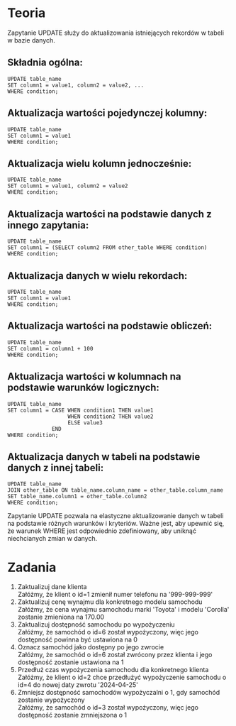 # Teoria
Zapytanie UPDATE służy do aktualizowania istniejących rekordów w tabeli w bazie danych.

## Składnia ogólna:
```
UPDATE table_name
SET column1 = value1, column2 = value2, ...
WHERE condition;
```
## Aktualizacja wartości pojedynczej kolumny:
```
UPDATE table_name
SET column1 = value1
WHERE condition;
```
## Aktualizacja wielu kolumn jednocześnie:
```
UPDATE table_name
SET column1 = value1, column2 = value2
WHERE condition;
```
## Aktualizacja wartości na podstawie danych z innego zapytania:
```
UPDATE table_name
SET column1 = (SELECT column2 FROM other_table WHERE condition)
WHERE condition;
```
## Aktualizacja danych w wielu rekordach:
```
UPDATE table_name
SET column1 = value1
WHERE condition;
```
## Aktualizacja wartości na podstawie obliczeń:
```
UPDATE table_name
SET column1 = column1 + 100
WHERE condition;
```
## Aktualizacja wartości w kolumnach na podstawie warunków logicznych:
```
UPDATE table_name
SET column1 = CASE WHEN condition1 THEN value1
                   WHEN condition2 THEN value2
                   ELSE value3
              END
WHERE condition;
```
## Aktualizacja danych w tabeli na podstawie danych z innej tabeli:
```
UPDATE table_name
JOIN other_table ON table_name.column_name = other_table.column_name
SET table_name.column1 = other_table.column2
WHERE condition;
```
Zapytanie UPDATE pozwala na elastyczne aktualizowanie danych w tabeli na podstawie różnych warunków i kryteriów. Ważne jest, aby upewnić się, że warunek WHERE jest odpowiednio zdefiniowany, aby uniknąć niechcianych zmian w danych.

# Zadania
1. Zaktualizuj dane klienta  
Załóżmy, że klient o id=1 zmienił numer telefonu na '999-999-999'
2. Zaktualizuj cenę wynajmu dla konkretnego modelu samochodu  
Załóżmy, że cena wynajmu samochodu marki 'Toyota' i modelu 'Corolla' zostanie zmieniona na 170.00
3. Zaktualizuj dostępność samochodu po wypożyczeniu  
Załóżmy, że samochód o id=6 został wypożyczony, więc jego dostępność powinna być ustawiona na 0
4. Oznacz samochód jako dostępny po jego zwrocie  
Załóżmy, że samochód o id=6 został zwrócony przez klienta i jego dostępność zostanie ustawiona na 1
5. Przedłuż czas wypożyczenia samochodu dla konkretnego klienta  
Załóżmy, że klient o id=2 chce przedłużyć wypożyczenie samochodu o id=4 do nowej daty zwrotu '2024-04-25'
6. Zmniejsz dostępność samochodów wypożyczalni o 1, gdy samochód zostanie wypożyczony  
Załóżmy, że samochód o id=3 został wypożyczony, więc jego dostępność zostanie zmniejszona o 1
